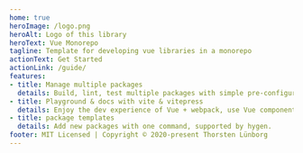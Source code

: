 ```yaml
---
home: true
heroImage: /logo.png
heroAlt: Logo of this library
heroText: Vue Monorepo
tagline: Template for developing vue libraries in a monorepo
actionText: Get Started
actionLink: /guide/
features:
- title: Manage multiple packages
  details: Build, lint, test multiple packages with simple pre-configured commands
- title: Playground & docs with vite & vitepress
  details: Enjoy the dev experience of Vue + webpack, use Vue components in markdown, and develop custom themes with Vue.
- title: package templates
  details: Add new packages with one command, supported by hygen.
footer: MIT Licensed | Copyright © 2020-present Thorsten Lünborg
---
```


<div style="height: 800px;z-index:9999;width: 100%">
<vivid-editor :page="false"/>
</div>

